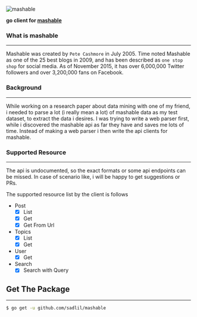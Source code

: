 ![mashable](https://upload.wikimedia.org/wikipedia/commons/6/6d/Mashable.png)

**go client for [mashable](mashable.com)**

### What is mashable
___

Mashable was created by `Pete Cashmore` in July 2005. Time noted Mashable as one of the 25 
best blogs in 2009, and has been described as `one stop shop` for social media.
As of November 2015, it has over 6,000,000 Twitter followers and over 3,200,000 fans on Facebook.

### Background
___

While working on a research paper about data mining with one of my friend, i needed to parse
a lot (i really mean a lot) of mashable data as my test dataset, to extract the data i desires.
I was trying to write a web parser first, while i discovered the mashable api as far they have
and saves me lots of time. Instead of making a web parser i then write the api clients for 
mashable.

### Supported Resource
___

The api is undocumented, so the exact formats or some api endpoints can be missed. In case of
scenario like, i will be happy to get suggestions or PRs.

The supported resource list by the client is follows
- Post
   - [x] List
   - [x] Get
   - [x] Get From Url
- Topics
   - [x] List
   - [x] Get
- User
   - [x] Get
- Search
   - [x] Search with Query

## Get The Package
___

```bash
$ go get -u github.com/sadlil/mashable
```
